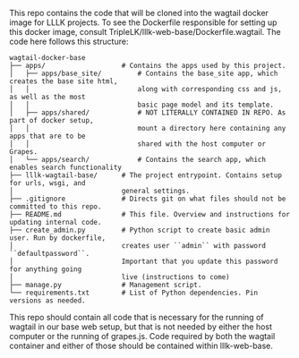 This repo contains the code that will be cloned into the wagtail docker image for LLLK projects. To see the Dockerfile responsible for setting up this docker image, consult TripleLK/lllk-web-base/Dockerfile.wagtail. The code here follows this structure:

```
wagtail-docker-base
├── apps/                   # Contains the apps used by this project.
│   ├── apps/base_site/         # Contains the base_site app, which creates the base site html, 
│   │                           along with corresponding css and js, as well as the most 
│   │                           basic page model and its template.
│   ├── apps/shared/            # NOT LITERALLY CONTAINED IN REPO. As part of docker setup, 
│   │                           mount a directory here containing any apps that are to be 
│   │                           shared with the host computer or Grapes.
│   └── apps/search/            # Contains the search app, which enables search functionality
├── lllk-wagtail-base/      # The project entrypoint. Contains setup for urls, wsgi, and 
│                           general settings.
├── .gitignore              # Directs git on what files should not be committed to this repo.
├── README.md               # This file. Overview and instructions for updating internal code.
├── create_admin.py         # Python script to create basic admin user. Run by dockerfile, 
│                           creates user ``admin`` with password ``defaultpassword``. 
│                           Important that you update this password for anything going 
│                           live (instructions to come)
├── manage.py               # Management script.
└── requirements.txt        # List of Python dependencies. Pin versions as needed.
```

This repo should contain all code that is necessary for the running of wagtail in our base web setup, but that is not needed by either the host computer or the running of grapes.js. Code required by both the wagtail container and either of those should be contained within lllk-web-base.
